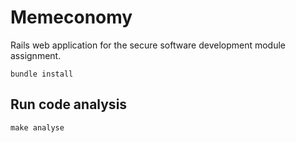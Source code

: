 # Memeconomy

Rails web application for the secure software development module assignment.

`bundle install`

## Run code analysis
`make analyse`
